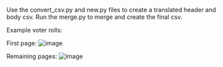 Use the convert_csv.py and new.py files to create a translated header and body csv.
Run the merge.py to merge and create the final csv.

Example voter rolls:

First page:
![image](https://github.com/IshanKunkolikar/Extract_voter_rolls/assets/42310379/74fef6a1-e695-43ae-b95b-f0b686735c04)

Remaining pages:
![image](https://github.com/IshanKunkolikar/Extract_voter_rolls/assets/42310379/5c41b6f8-6856-44d1-ad0b-011327c10229)
